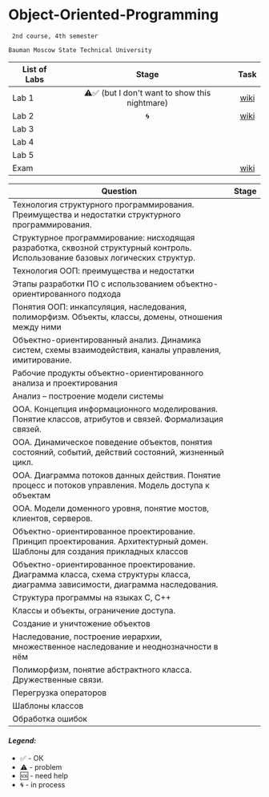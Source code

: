 # Object-Oriented-Programming
     2nd course, 4th semester

    Bauman Moscow State Technical University

| List of Labs  |     Stage     |      Task     |
| ------------- |:-------------:|:-------------:|
| Lab 1|⚠️✅ (but I don't want to show this nightmare)|<a href="">wiki</a>|
| Lab 2| 🌀 |<a href="">wiki</a>|
| Lab 3|  ||
| Lab 4|  ||
| Lab 5|  ||
| Exam ||<a href="https://github.com/Panda-Lewandowski/Object-Oriented-Programming/wiki">wiki</a>|

|  Question  |     Stage     |  
| ------------- |:-------------:|
|Технология структурного программирования. Преимущества и недостатки структурного программирования.||
|Структурное программирование: нисходящая разработка, сквозной структурный контроль. Использование базовых логических структур.||
|Технология ООП: преимущества и недостатки||
|Этапы разработки ПО с использованием объектно-ориентированного подхода||
|Понятия ООП: инкапсуляция, наследования, полиморфизм. Объекты, классы, домены, отношения между ними||
|Объектно-ориентированный анализ. Динамика систем, схемы взаимодействия, каналы управления,  имитирование.||
|Рабочие продукты объектно-ориентированного анализа и проектирования||
|Анализ – построение модели системы||
|ООА. Концепция информационного моделирования. Понятие классов, атрибутов и связей. Формализация связей.||
|ООА. Динамическое поведение объектов, понятия состояний, событий, действий состояний, жизненный цикл.||
|ООА. Диаграмма потоков данных действия. Понятие процесс и потоков управления. Модель доступа к объектам||
|ООА. Модели доменного уровня, понятие мостов, клиентов, серверов.||
|Объектно-ориентированное проектирование. Принцип проектирования. Архитектурный домен. Шаблоны для создания прикладных классов||
|Объектно-ориентированное проектирование. Диаграмма класса, схема структуры класса, диаграмма зависимости, диаграмма наследования.||
|Структура программы на языках C, C++||
|Классы и объекты, ограничение доступа.||
|Создание и уничтожение объектов||
|Наследование, построение иерархии, множественное наследование и неоднозначности в нём||
|Полиморфизм, понятие абстрактного класса. Дружественные связи.||
|Перегрузка операторов||
|Шаблоны классов||
|Обработка ошибок||


#### <i>Legend:</i>
<ul>
<li>✅ - ОК
<li>⚠️ - problem
<li>🆘 - need help
<li>🌀 - in process
</ul>
